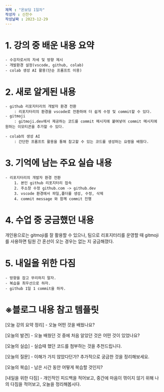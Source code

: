 ```yaml
---
제목 : "온보딩 1일차"
작성자 : 신찬수
작성날짜 : 2023-12-29
---
```


# 1. 강의 중 배운 내용 요약 
    - 수강자로서의 자세 및 방향 제시
    - 개발환경 설정(vscode, github, colab)
    - colab 생성 AI 활용(단순 프롬프트 이용)

# 2. 새로 알게된 내용
    - github 리포지터리의 개발자 환경 전환
        : 리포지터리의 환경을 vscode로 전환하여 더 쉽게 수정 및 commit할 수 있다.
    - gitmoji
        : gitmoji.dev에서 제공하는 코드를 commit 메시지에 붙여넣어 commit 메시지에 원하는 이모티콘을 추가할 수 있다.

    - colab의 생성 AI
        : 간단한 프롬프트 활용을 통해 참고할 수 있는 코드를 생성하는 요령을 배웠다.
    

# 3. 기억에 남는 주요 실습 내용
    - 리포지터리의 개발자 환경 전환
        1. 본인 github 리포지터리 접속
        2. 주소창 수정 github.com -> github.dev
        3. vscode 환경에서 파일,폴더를 생성, 수정, 삭제
        4. commit message 와 함께 commit 진행 

# 4. 수업 중 궁금했던 내용
개인용으로는 gitmoji를 잘 활용할 수 있으나, 팀으로 리포지터리를 운영할 때 gitmoji를 사용하면 팀원 간 혼선이 오는 경우는 없는 지 궁금해졌다.

# 5. 내일을 위한 다짐
    - 방향을 잡고 무리하지 말자.
    - 복습을 최우선으로 하자.
    - github 1일 1 commit을 하자.

# ※블로그 내용 참고 템플릿
[오늘 강의 요약 정리] - 오늘 어떤 것을 배웠나요?

[오늘의 발견] - 오늘 배웠던 것 중에 처음 알았던 것은 어떤 것이 있었나요?

[오늘의 실습] - 실습때 했던 코드를 첨부하는 것을 추천드립니다.

[오늘의 질문] - 이해가 가지 않았다던가? 추가적으로 궁금한 것을 정리해보세요.

[오늘의 복습] - 남은 시간 동안 어떻게 복습할 것인지?

[내일을 위한 다짐] - 개인적인 피드백을 적어보고, 중간에 마음이 꺾이지 않기 위해 나의 다짐을 적어보고, 오늘을 정리해봅시다.
